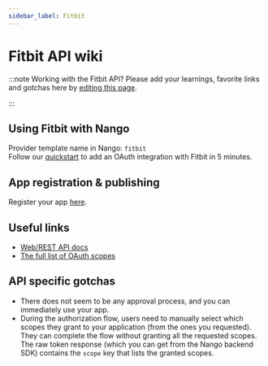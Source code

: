 ```yaml
---
sidebar_label: Fitbit
---
```


# Fitbit API wiki

:::note Working with the Fitbit API?
Please add your learnings, favorite links and gotchas here by [editing this page](https://github.com/nangohq/nango/tree/master/docs/docs/providers/fitbit.md).

:::

## Using Fitbit with Nango

Provider template name in Nango: `fitbit`  
Follow our [quickstart](../quickstart.md) to add an OAuth integration with Fitbit in 5 minutes.

## App registration & publishing

Register your app [here](https://dev.fitbit.com/apps/new/).


## Useful links

-   [Web/REST API docs](https://dev.fitbit.com/build/reference/web-api/)
-   [The full list of OAuth scopes](https://dev.fitbit.com/build/reference/web-api/developer-guide/application-design/#Scopes)

## API specific gotchas
-   There does not seem to be any approval process, and you can immediately use your app.
-   During the authorization flow, users need to manually select which scopes they grant to your application (from the ones you requested). They can complete the flow without granting all the requested scopes. The raw token response (which you can get from the Nango backend SDK) contains the `scope` key that lists the granted scopes.
